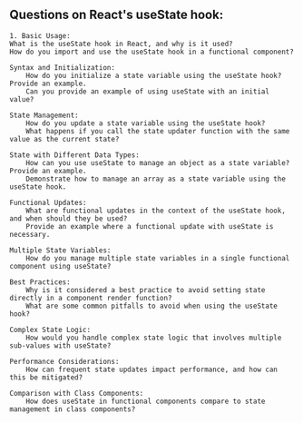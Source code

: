 ## Questions on React's useState hook:

    1. Basic Usage:
    What is the useState hook in React, and why is it used?
    How do you import and use the useState hook in a functional component?

    Syntax and Initialization:
        How do you initialize a state variable using the useState hook? Provide an example.
        Can you provide an example of using useState with an initial value?

    State Management:
        How do you update a state variable using the useState hook?
        What happens if you call the state updater function with the same value as the current state?

    State with Different Data Types:
        How can you use useState to manage an object as a state variable? Provide an example.
        Demonstrate how to manage an array as a state variable using the useState hook.

    Functional Updates:
        What are functional updates in the context of the useState hook, and when should they be used?
        Provide an example where a functional update with useState is necessary.

    Multiple State Variables:
        How do you manage multiple state variables in a single functional component using useState?

    Best Practices:
        Why is it considered a best practice to avoid setting state directly in a component render function?
        What are some common pitfalls to avoid when using the useState hook?

    Complex State Logic:
        How would you handle complex state logic that involves multiple sub-values with useState?

    Performance Considerations:
        How can frequent state updates impact performance, and how can this be mitigated?

    Comparison with Class Components:
        How does useState in functional components compare to state management in class components?